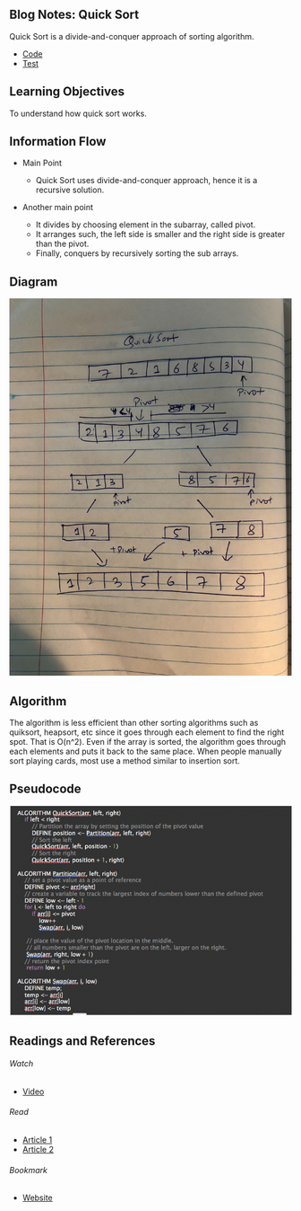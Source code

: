 ## Blog Notes: Quick Sort
Quick Sort is a divide-and-conquer approach of sorting algorithm. 
  * [Code](https://github.com/jManij/data-structures-and-algorithms/blob/master/code401challenges/sort/src/main/java/sort/QuickSort.java)
  * [Test](https://github.com/jManij/data-structures-and-algorithms/blob/master/code401challenges/sort/src/test/java/sort/QuickSortTest.java)


## Learning Objectives
To understand how quick sort works.


## Information Flow

* Main Point
  * Quick Sort uses divide-and-conquer approach, hence it is a recursive solution.

* Another main point
  * It divides by choosing element in the subarray, called pivot.
  * It arranges such, the left side is smaller and the right side is greater than the pivot.
  * Finally, conquers by recursively sorting the sub arrays. 

## Diagram
![](../assets/quick.jpg)

## Algorithm
The algorithm is less efficient than other sorting algorithms such as quiksort, heapsort, etc since it goes through each element to find the right spot. That is O(n^2). Even if the array is sorted, the algorithm goes through each elements and puts it back to the same place. When people manually sort playing cards, most use a method similar to insertion sort. 

## Pseudocode
![](../assets/cs28.png)

## Readings and References
###### Watch
  * [Video](https://www.youtube.com/watch?v=COk73cpQbFQ&t=878s)

###### Read
  * [Article 1](https://www.vogella.com/tutorials/JavaAlgorithmsQuicksort/article.html)
  * [Article 2](https://www.pythoncentral.io/quick-sort-implementation-guide/)

###### Bookmark
  * [Website](https://www.geeksforgeeks.org/tag/quick-sort/)
